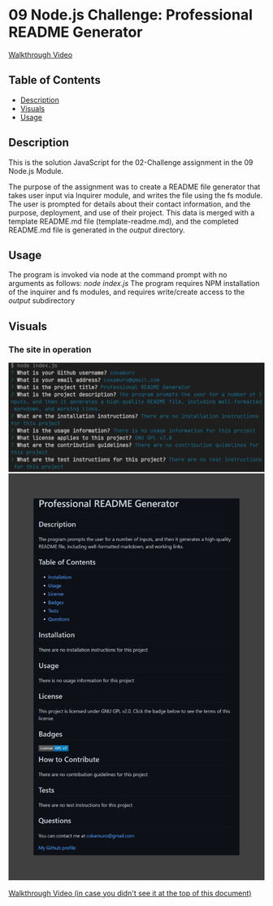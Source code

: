 # 09 Node.js Challenge: Professional README Generator

[Walkthrough Video](https://drive.google.com/file/d/1bY-ivtuS5TlcJ7VX8FTd4olityUgKYsJ/view)

## Table of Contents
- [Description](#description)
- [Visuals](#visuals)
- [Usage](#usage)

## Description
This is the solution JavaScript for the 02-Challenge assignment in the 09 Node.js Module.

The purpose of the assignment was to create a README file generator that takes user input via Inquirer module, and writes the file using the fs module.  The user is prompted for details about their contact information, and the purpose, deployment, and use of their project.  This data is merged with a template README.md file (template-readme.md), and the completed README.md file is generated in the _output_ directory.  

## Usage
The program is invoked via node at the command prompt with no arguments as follows: _node index.js_
The program requires NPM installation of the inquirer and fs modules, and requires write/create access to the _output_ subdirectory

## Visuals
### The site in operation
![Image of launch and user prompts](prompts.png)
![Image of generated README](completed-readme.png)

[Walkthrough Video (in case you didn't see it at the top of this document)](https://drive.google.com/file/d/1bY-ivtuS5TlcJ7VX8FTd4olityUgKYsJ/view)
